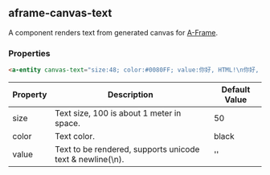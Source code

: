 ## aframe-canvas-text

A component renders text from generated canvas for [A-Frame](https://aframe.io).

### Properties

```html
<a-entity canvas-text="size:48; color:#0080FF; value:你好, HTML!\n你好, Aframe!"></a-entity>
```

| Property | Description                                               | Default Value |
| -------- | -----------                                               | ------------- |
| size     | Text size, 100 is about 1 meter in space.                 | 50            |
| color    | Text color.                                               | black         |
| value    | Text to be rendered, supports unicode text & newline(\n). | ''            |
